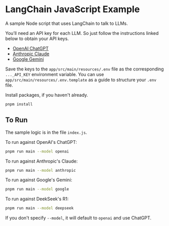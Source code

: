 # LangChain JavaScript Example

A sample Node script that uses LangChain to talk to LLMs.

You’ll need an API key for each LLM.  So just follow the instructions linked
below  to obtain your API keys.

- [OpenAI ChatGPT](https://platform.openai.com/api-keys)
- [Anthropic Claude](https://console.anthropic.com/settings/keys)
- [Google Gemini](https://aistudio.google.com/app/apikey)

Save the keys to the `app/src/main/resources/.env` file as the corresponding
`..._API_KEY` environment variable.  You can use
`app/src/main/resources/.env.template` as a  guide to structure your `.env`
file.

Install packages, if you haven't already.

```bash
pnpm install
```

## To Run

The sample logic is in the file `index.js`.

To run against OpenAI's ChatGPT:

```bash
pnpm run main --model openai
```

To run against Anthropic's Claude:

```bash
pnpm run main --model anthropic
```

To run against Google's Gemini:

```bash
pnpm run main --model google
```

To run against DeekSeek's R1:

```bash
pnpm run main --model deepseek
```

If you don't specify `--model`, it will default to `openai` and use ChatGPT.
